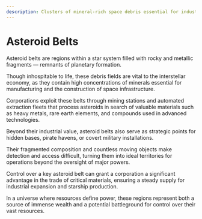 ```yaml
---
description: Clusters of mineral-rich space debris essential for industrial supply chains.
---
```


# Asteroid Belts

Asteroid belts are regions within a star system filled with rocky and metallic fragments — remnants of planetary formation.

Though inhospitable to life, these debris fields are vital to the interstellar economy, as they contain high concentrations of minerals essential for manufacturing and the construction of space infrastructure.

Corporations exploit these belts through mining stations and automated extraction fleets that process asteroids in search of valuable materials such as heavy metals, rare earth elements, and compounds used in advanced technologies.

Beyond their industrial value, asteroid belts also serve as strategic points for hidden bases, pirate havens, or covert military installations.

Their fragmented composition and countless moving objects make detection and access difficult, turning them into ideal territories for operations beyond the oversight of major powers.

Control over a key asteroid belt can grant a corporation a significant advantage in the trade of critical materials, ensuring a steady supply for industrial expansion and starship production.

In a universe where resources define power, these regions represent both a source of immense wealth and a potential battleground for control over their vast resources.
